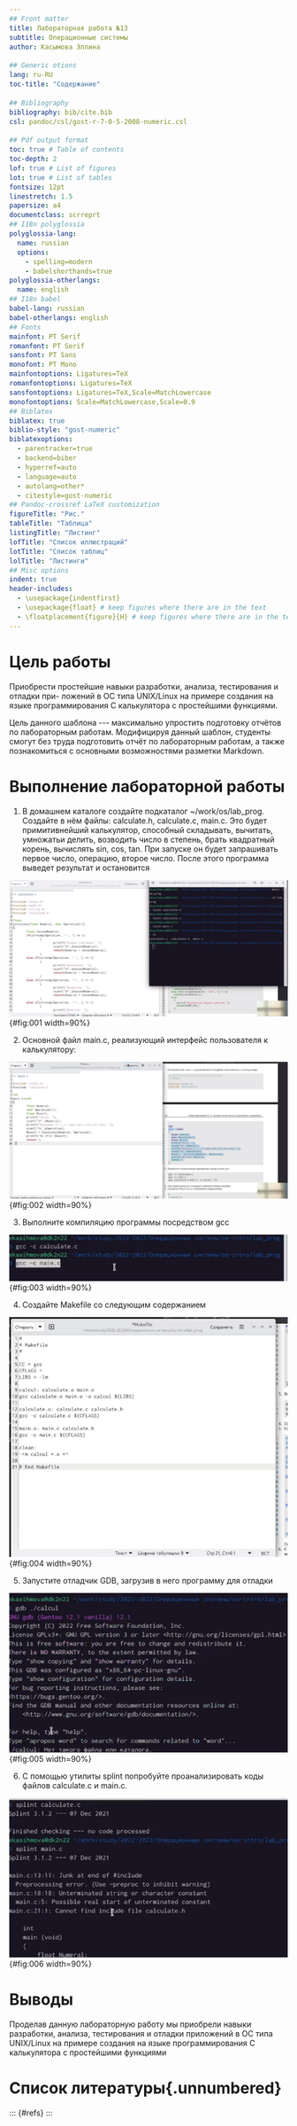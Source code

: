 ```yaml
---
## Front matter
title: Лабораторная работа №13
subtitle: Операционные системы
author: Касымова Эллина

## Generic otions
lang: ru-RU
toc-title: "Содержание"

## Bibliography
bibliography: bib/cite.bib
csl: pandoc/csl/gost-r-7-0-5-2008-numeric.csl

## Pdf output format
toc: true # Table of contents
toc-depth: 2
lof: true # List of figures
lot: true # List of tables
fontsize: 12pt
linestretch: 1.5
papersize: a4
documentclass: scrreprt
## I18n polyglossia
polyglossia-lang:
  name: russian
  options:
	- spelling=modern
	- babelshorthands=true
polyglossia-otherlangs:
  name: english
## I18n babel
babel-lang: russian
babel-otherlangs: english
## Fonts
mainfont: PT Serif
romanfont: PT Serif
sansfont: PT Sans
monofont: PT Mono
mainfontoptions: Ligatures=TeX
romanfontoptions: Ligatures=TeX
sansfontoptions: Ligatures=TeX,Scale=MatchLowercase
monofontoptions: Scale=MatchLowercase,Scale=0.9
## Biblatex
biblatex: true
biblio-style: "gost-numeric"
biblatexoptions:
  - parentracker=true
  - backend=biber
  - hyperref=auto
  - language=auto
  - autolang=other*
  - citestyle=gost-numeric
## Pandoc-crossref LaTeX customization
figureTitle: "Рис."
tableTitle: "Таблица"
listingTitle: "Листинг"
lofTitle: "Список иллюстраций"
lotTitle: "Список таблиц"
lolTitle: "Листинги"
## Misc options
indent: true
header-includes:
  - \usepackage{indentfirst}
  - \usepackage{float} # keep figures where there are in the text
  - \floatplacement{figure}{H} # keep figures where there are in the text
---
```


# Цель работы

Приобрести простейшие навыки разработки, анализа, тестирования и отладки при-
ложений в ОС типа UNIX/Linux на примере создания на языке программирования
С калькулятора с простейшими функциями.

Цель данного шаблона --- максимально упростить подготовку отчётов по
лабораторным работам.  Модифицируя данный шаблон, студенты смогут без
труда подготовить отчёт по лабораторным работам, а также познакомиться
с основными возможностями разметки Markdown.



# Выполнение лабораторной работы
1. В домашнем каталоге создайте подкаталог ~/work/os/lab_prog. Создайте в нём файлы: calculate.h, calculate.c, main.c. Это будет примитивнейший калькулятор, способный складывать, вычитать, умножатьи делить, возводить число в степень, брать квадратный корень, вычислять sin, cos, tan.
При запуске он будет запрашивать первое число, операцию, второе число. После этого
программа выведет результат и остановится

![Название рисунка](image/1.png){#fig:001 width=90%}

2. Основной файл main.c, реализующий интерфейс пользователя к калькулятору:

![Название рисунка](image/2.png){#fig:002 width=90%}

3. Выполните компиляцию программы посредством gcc

![Название рисунка](image/3.png){#fig:003 width=90%}

4. Создайте Makefile со следующим содержанием

![Название рисунка](image/4.png){#fig:004 width=90%}

5. Запустите отладчик GDB, загрузив в него программу для отладки

![Название рисунка](image/5.png){#fig:005 width=90%}

6. С помощью утилиты splint попробуйте проанализировать коды файлов calculate.c
и main.c.

![Название рисунка](image/6.png){#fig:006 width=90%}


# Выводы

Проделав данную лабораторную работу мы приобрели навыки разработки, анализа, тестирования и отладки приложений в ОС типа UNIX/Linux на примере создания на языке программирования С калькулятора с простейшими функциями

# Список литературы{.unnumbered}

::: {#refs}
:::
